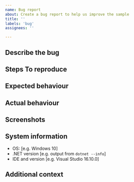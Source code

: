 ```yaml
---
name: Bug report
about: Create a bug report to help us improve the sample
title: ''
labels: 'bug'
assignees: ''

---
```


<!--
  This is a template. Feel free to delete any sections that are not relevant.
 -->

## Describe the bug

<!-- A clear and concise description of what the bug is. -->

## Steps To reproduce

<!-- A concise, repeatable, example of how to reproduce the issue. -->

## Expected behaviour

<!-- A clear and concise description of what you expected to happen. -->

## Actual behaviour

<!-- A clear and concise description of what actually happened. If an exception occurred, please include a stack trace if available. -->

## Screenshots

<!-- If applicable, add screenshots to help explain your problem. -->

## System information

- OS: [e.g. Windows 10]
- .NET version [e.g. output from `dotnet --info`]
- IDE and version [e.g. Visual Studio 16.10.0]

## Additional context

<!-- Add any other context about the problem here. -->
